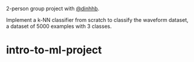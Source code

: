 2-person group project with [@dinhhb](https://github.com/dinhhb).

Implement a k-NN classifier from scratch to classify the waveform dataset, a dataset of 5000 examples with 3 classes.

# intro-to-ml-project
